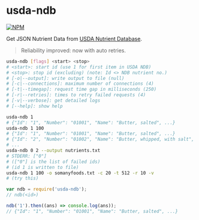 # usda-ndb

[![NPM](https://nodei.co/npm/usda-ndb.png)](https://nodei.co/npm/usda-ndb/)

Get JSON Nutrient Data from [USDA Nutrient Database].
> Reliability improved: now with auto retries.

```bash
usda-ndb [flags] <start> <stop>
# <start>: start id (use 1 for first item in USDA NDB)
# <stop>: stop id (excluding) (note: Id <> NDB nutrient no.)
# [-o|--output]: write output to file (null)
# [-c|--connections]: maximum number of connections (4)
# [-t|--timegap]: request time gap in milliseconds (250)
# [-r|--retries]: times to retry failed requests (4)
# [-v|--verbose]: get detailed logs
# [--help]: show help

usda-ndb 1
# {"Id": "1", "Number": "01001", "Name": "Butter, salted", ...}
usda-ndb 1 100
# {"Id": "1", "Number": "01001", "Name": "Butter, salted", ...}
# {"Id": "2", "Number": "01002", "Name": "Butter, whipped, with salt", ...}
# ...
usda-ndb 0 2 --output nutrients.txt
# STDERR: ["0"]
# (["0"] is the list of failed ids)
# (id 1 is written to file)
usda-ndb 1 100 -o somanyfoods.txt -c 20 -t 512 -r 10 -v
# (try this)
```
```javascript
var ndb = require('usda-ndb');
// ndb(<id>)

ndb('1').then((ans) => console.log(ans));
// {"Id": "1", "Number": "01001", "Name": "Butter, salted", ...}
```


[USDA Nutrient Database]: https://ndb.nal.usda.gov/ndb/
